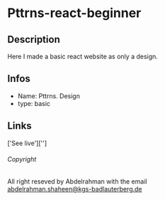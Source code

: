 # Pttrns-react-beginner

## Description 
Here I made a basic react website as only a design.

## Infos
- Name: Pttrns. Design
- type: basic

## Links

['See live']['']

###### Copyright 
All right reseved by Abdelrahman with the email 
abdelrahman.shaheen@kgs-badlauterberg.de

